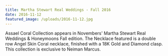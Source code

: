 ```yaml
---
title: Martha Stewart Real Weddings - Fall 2016
date: 2016-11-12
featured_image: /uploads/2016-11-12.jpg
---
```

Assael Coral Collection appears in Novembers' Martha Stewart Real Weddings & Honeymoons Fall edition. The Necklace featured is a double row Angel Skin Coral necklace, finished with a 18K Gold and Diamond clasp. This collection is exclusive to Neiman Marcus. ​​